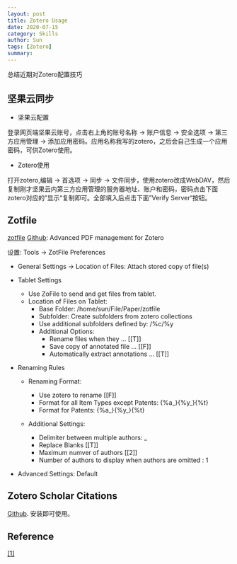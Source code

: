 ```yaml
---
layout: post
title: Zotero Usage
date: 2020-07-15
category: Skills
author: Sun
tags: [Zotero]
summary: 
---
```


总结近期对Zotero配置技巧

## 坚果云同步

- 坚果云配置

登录网页端坚果云账号，点击右上角的账号名称 -> 账户信息 -> 安全选项 -> 第三方应用管理 -> 添加应用密码。应用名称我写的zotero，之后会自己生成一个应用密码，可供Zotero使用。

- Zotero使用

打开zotero,编辑 -> 首选项 -> 同步 -> 文件同步，使用zotero改成WebDAV，然后复制刚才坚果云内第三方应用管理的服务器地址、账户和密码，密码点击下面zotero对应的”显示“复制即可。全部填入后点击下面”Verify Server“按钮。

## Zotfile

[zotfile](http://zotfile.com/) [Github](https://github.com/jlegewie/zotfile): Advanced PDF management for Zotero

设置: Tools -> ZotFile Preferences

- General Settings -> Location of Files: Attach stored copy of file(s)

- Tablet Settings
    
    - Use ZoFile to send and get files from tablet.
    - Location of Files on Tablet:
        - Base Folder: /home/sun/File/Paper/zotfile
        - Subfolder: Create subfolders from zotero collections
        - Use additional subfolders defined by: /%c/%y
        - Additional Options:
            - Rename files when they ... [[T]]
            - Save copy of annotated file ... [[F]]
            - Automatically extract annotations ... [[T]]

- Renaming Rules
    - Renaming Format:
        - Use zotero to rename [[F]]
        - Format for all Item Types except Patents: {%a_}{%y_}{%t}
        - Format for Patents: {%a_}{%y_}{%t}

    - Additional Settings:
        - Delimiter between multiple authors: _
        - Replace Blanks [[T]]
        - Maximum numver of authors [[2]]
        - Number of authors to display when authors are omitted : 1

- Advanced Settings: Default

## Zotero Scholar Citations

[Github](https://github.com/beloglazov/zotero-scholar-citations). 安装即可使用。


## Reference

<span id="rf1"></span> [[1]](#rrf1)  